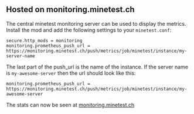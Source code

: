 ## Hosted on monitoring.minetest.ch

The central minetest monitoring server can be used to display the metrics.
Install the mod and add the following settings to your `minetest.conf`:

```
secure.http_mods = monitoring
monitoring.prometheus_push_url = https://monitoring.minetest.ch/push/metrics/job/minetest/instance/my-server-name
```

The last part of the push_url is the name of the instance.
If the server name is `my-awesome-server` then the url should look like this:

```
monitoring.prometheus_push_url = https://monitoring.minetest.ch/push/metrics/job/minetest/instance/my-awesome-server
```

The stats can now be seen at [monitoring.minetest.ch](https://monitoring.minetest.ch/d/YUpouLmWk/overview?tab=visualization&orgId=1&refresh=5s&var-instance=creative1)
